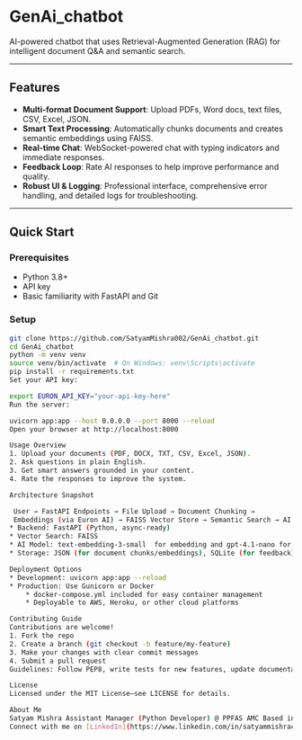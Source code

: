 


# GenAi_chatbot

AI-powered chatbot that uses Retrieval-Augmented Generation (RAG) for intelligent document Q&A and semantic search.

---

##  Features

- **Multi-format Document Support**: Upload PDFs, Word docs, text files, CSV, Excel, JSON.
- **Smart Text Processing**: Automatically chunks documents and creates semantic embeddings using FAISS.
- **Real-time Chat**: WebSocket-powered chat with typing indicators and immediate responses.
- **Feedback Loop**: Rate AI responses to help improve performance and quality.
- **Robust UI & Logging**: Professional interface, comprehensive error handling, and detailed logs for troubleshooting.

---

##  Quick Start

### Prerequisites

- Python 3.8+
-  API key  
- Basic familiarity with FastAPI and Git

### Setup

```bash
git clone https://github.com/SatyamMishra002/GenAi_chatbot.git
cd GenAi_chatbot
python -m venv venv
source venv/bin/activate  # On Windows: venv\Scripts\activate
pip install -r requirements.txt
Set your API key:

export EURON_API_KEY="your-api-key-here"
Run the server:

uvicorn app:app --host 0.0.0.0 --port 8000 --reload
Open your browser at http://localhost:8000

Usage Overview
1. Upload your documents (PDF, DOCX, TXT, CSV, Excel, JSON).
2. Ask questions in plain English.
3. Get smart answers grounded in your content.
4. Rate the responses to improve the system.

Architecture Snapshot

 User → FastAPI Endpoints → File Upload → Document Chunking → 
 Embeddings (via Euron AI) → FAISS Vector Store → Semantic Search → AI Response
* Backend: FastAPI (Python, async-ready)
* Vector Search: FAISS
* AI Model: text-embedding-3-small  for embedding and gpt-4.1-nano for  answer
* Storage: JSON (for document chunks/embeddings), SQLite (for feedback)

Deployment Options
* Development: uvicorn app:app --reload
* Production: Use Gunicorn or Docker
    * docker-compose.yml included for easy container management
    * Deployable to AWS, Heroku, or other cloud platforms

Contributing Guide
Contributions are welcome!
1. Fork the repo
2. Create a branch (git checkout -b feature/my-feature)
3. Make your changes with clear commit messages
4. Submit a pull request
Guidelines: Follow PEP8, write tests for new features, update documentation.

License
Licensed under the MIT License—see LICENSE for details.

About Me
Satyam Mishra Assistant Manager (Python Developer) @ PPFAS AMC Based in Mumbai, passionate about AI/ML and actively exploring generative AI and LLMs.
Connect with me on [LinkedIn](https://www.linkedin.com/in/satyammishracs).
